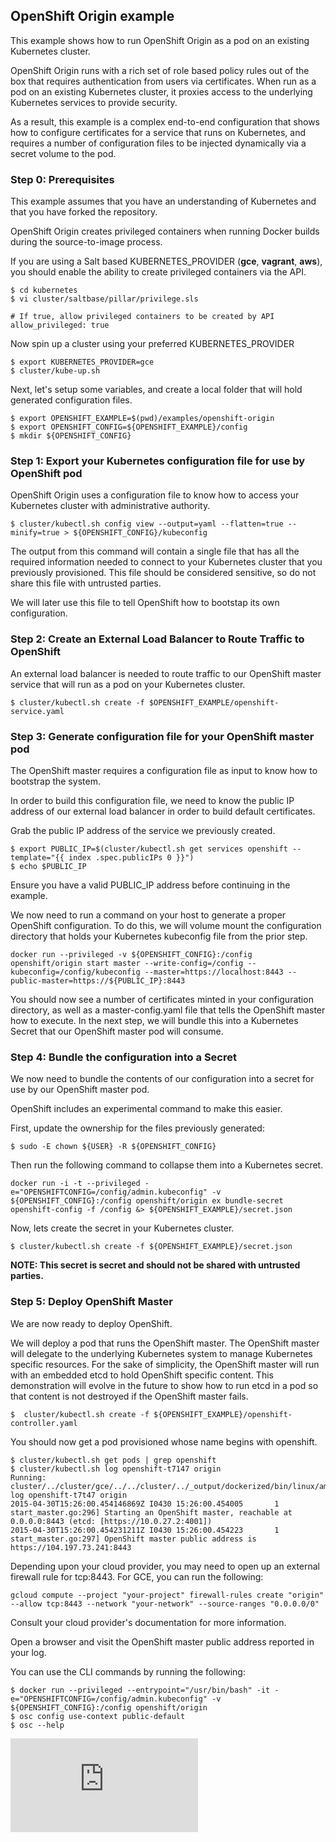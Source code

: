 ## OpenShift Origin example

This example shows how to run OpenShift Origin as a pod on an existing Kubernetes cluster.

OpenShift Origin runs with a rich set of role based policy rules out of the box that requires authentication from users
via certificates.  When run as a pod on an existing Kubernetes cluster, it proxies access to the underlying Kubernetes services
to provide security.

As a result, this example is a complex end-to-end configuration that shows how to configure certificates for a service that runs
on Kubernetes, and requires a number of configuration files to be injected dynamically via a secret volume to the pod.

### Step 0: Prerequisites

This example assumes that you have an understanding of Kubernetes and that you have forked the repository.

OpenShift Origin creates privileged containers when running Docker builds during the source-to-image process.

If you are using a Salt based KUBERNETES_PROVIDER (**gce**, **vagrant**, **aws**), you should enable the
ability to create privileged containers via the API.

```shell
$ cd kubernetes
$ vi cluster/saltbase/pillar/privilege.sls

# If true, allow privileged containers to be created by API
allow_privileged: true
```

Now spin up a cluster using your preferred KUBERNETES_PROVIDER

```shell
$ export KUBERNETES_PROVIDER=gce
$ cluster/kube-up.sh
```

Next, let's setup some variables, and create a local folder that will hold generated configuration files.

```shell
$ export OPENSHIFT_EXAMPLE=$(pwd)/examples/openshift-origin
$ export OPENSHIFT_CONFIG=${OPENSHIFT_EXAMPLE}/config
$ mkdir ${OPENSHIFT_CONFIG}
```

### Step 1: Export your Kubernetes configuration file for use by OpenShift pod

OpenShift Origin uses a configuration file to know how to access your Kubernetes cluster with administrative authority.

```
$ cluster/kubectl.sh config view --output=yaml --flatten=true --minify=true > ${OPENSHIFT_CONFIG}/kubeconfig
```

The output from this command will contain a single file that has all the required information needed to connect to your
Kubernetes cluster that you previously provisioned.   This file should be considered sensitive, so do not share this file with
untrusted parties.

We will later use this file to tell OpenShift how to bootstap its own configuration.

### Step 2: Create an External Load Balancer to Route Traffic to OpenShift

An external load balancer is needed to route traffic to our OpenShift master service that will run as a pod on your
Kubernetes cluster.


```shell
$ cluster/kubectl.sh create -f $OPENSHIFT_EXAMPLE/openshift-service.yaml
```

### Step 3: Generate configuration file for your OpenShift master pod

The OpenShift master requires a configuration file as input to know how to bootstrap the system.

In order to build this configuration file, we need to know the public IP address of our external load balancer in order to
build default certificates.

Grab the public IP address of the service we previously created.

```shell
$ export PUBLIC_IP=$(cluster/kubectl.sh get services openshift --template="{{ index .spec.publicIPs 0 }}")
$ echo $PUBLIC_IP
```

Ensure you have a valid PUBLIC_IP address before continuing in the example.

We now need to run a command on your host to generate a proper OpenShift configuration.  To do this, we will volume mount the configuration directory that holds your Kubernetes kubeconfig file from the prior step.

```shell
docker run --privileged -v ${OPENSHIFT_CONFIG}:/config openshift/origin start master --write-config=/config --kubeconfig=/config/kubeconfig --master=https://localhost:8443 --public-master=https://${PUBLIC_IP}:8443
```

You should now see a number of certificates minted in your configuration directory, as well as a master-config.yaml file that tells the OpenShift master how to execute.  In the next step, we will bundle this into a Kubernetes Secret that our OpenShift master pod will consume.

### Step 4: Bundle the configuration into a Secret

We now need to bundle the contents of our configuration into a secret for use by our OpenShift master pod.

OpenShift includes an experimental command to make this easier.

First, update the ownership for the files previously generated:

```
$ sudo -E chown ${USER} -R ${OPENSHIFT_CONFIG}
```

Then run the following command to collapse them into a Kubernetes secret.

```shell
docker run -i -t --privileged -e="OPENSHIFTCONFIG=/config/admin.kubeconfig" -v ${OPENSHIFT_CONFIG}:/config openshift/origin ex bundle-secret openshift-config -f /config &> ${OPENSHIFT_EXAMPLE}/secret.json
```

Now, lets create the secret in your Kubernetes cluster.

```shell
$ cluster/kubectl.sh create -f ${OPENSHIFT_EXAMPLE}/secret.json
```

**NOTE: This secret is secret and should not be shared with untrusted parties.**

### Step 5: Deploy OpenShift Master

We are now ready to deploy OpenShift.

We will deploy a pod that runs the OpenShift master.  The OpenShift master will delegate to the underlying Kubernetes
system to manage Kubernetes specific resources.  For the sake of simplicity, the OpenShift master will run with an embedded etcd to hold OpenShift specific content.  This demonstration will evolve in the future to show how to run etcd in a pod so that content is not destroyed if the OpenShift master fails.

```shell
$  cluster/kubectl.sh create -f ${OPENSHIFT_EXAMPLE}/openshift-controller.yaml
```

You should now get a pod provisioned whose name begins with openshift.

```shell
$ cluster/kubectl.sh get pods | grep openshift
$ cluster/kubectl.sh log openshift-t7147 origin
Running: cluster/../cluster/gce/../../cluster/../_output/dockerized/bin/linux/amd64/kubectl log openshift-t7t47 origin
2015-04-30T15:26:00.454146869Z I0430 15:26:00.454005       1 start_master.go:296] Starting an OpenShift master, reachable at 0.0.0.0:8443 (etcd: [https://10.0.27.2:4001])
2015-04-30T15:26:00.454231211Z I0430 15:26:00.454223       1 start_master.go:297] OpenShift master public address is https://104.197.73.241:8443
```

Depending upon your cloud provider, you may need to open up an external firewall rule for tcp:8443.  For GCE, you can run the following:

```shell
gcloud compute --project "your-project" firewall-rules create "origin" --allow tcp:8443 --network "your-network" --source-ranges "0.0.0.0/0"
```

Consult your cloud provider's documentation for more information.

Open a browser and visit the OpenShift master public address reported in your log.

You can use the CLI commands by running the following:

```shell
$ docker run --privileged --entrypoint="/usr/bin/bash" -it -e="OPENSHIFTCONFIG=/config/admin.kubeconfig" -v ${OPENSHIFT_CONFIG}:/config openshift/origin
$ osc config use-context public-default
$ osc --help
```


[![Analytics](https://kubernetes-site.appspot.com/UA-36037335-10/GitHub/examples/openshift-origin/README.md?pixel)]()
